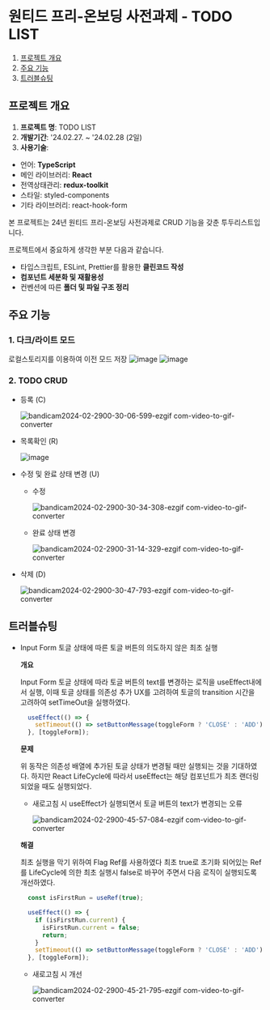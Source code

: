 # 원티드 프리-온보딩 사전과제 - TODO LIST

1. [프로젝트 개요](#프로젝트-개요)
2. [주요 기능](#주요-기능)
3. [트러블슈팅](#트러블슈팅)

## 프로젝트 개요
1. **프로젝트 명**: TODO LIST
2. **개발기간**: '24.02.27. ~ '24.02.28 (2일)
3. **사용기술**: 
  - 언어: **TypeScript**
  - 메인 라이브러리: **React**
  - 전역상태관리: **redux-toolkit**
  - 스타일: styled-components
  - 기타 라이브러리: react-hook-form

본 프로젝트는 24년 원티드 프리-온보딩 사전과제로 CRUD 기능을 갖춘 투두리스트입니다.

프로젝트에서 중요하게 생각한 부분 다음과 같습니다.
  - 타입스크립트, ESLint, Prettier를 활용한 **클린코드 작성**
  - **컴포넌트 세분화 및 재활용성**
  - 컨벤션에 따른 **폴더 및 파일 구조 정리**

## 주요 기능
### 1. 다크/라이트 모드
  로컬스토리지를 이용하여 이전 모드 저장
![image](https://github.com/kms99/wanted_PRE-ONBOARDING_PreMission/assets/29966870/bae06477-a0ad-4bc6-a469-2da9f2d9ecdc)
![image](https://github.com/kms99/wanted_PRE-ONBOARDING_PreMission/assets/29966870/7de4b36f-1676-4fe9-92d0-dc8e1bc31aa7)

### 2. TODO CRUD
   
  - 등록 (C)
    
    ![bandicam2024-02-2900-30-06-599-ezgif com-video-to-gif-converter](https://github.com/kms99/wanted_PRE-ONBOARDING_PreMission/assets/29966870/eddb9765-4e5c-467f-9cc5-28196e0868dc)
    
  - 목록확인 (R)
    
    ![image](https://github.com/kms99/wanted_PRE-ONBOARDING_PreMission/assets/29966870/7be43ae3-719a-4c1f-99a4-c208ca36de24)

  - 수정 및 완료 상태 변경 (U)
    
    - 수정
      
      ![bandicam2024-02-2900-30-34-308-ezgif com-video-to-gif-converter](https://github.com/kms99/wanted_PRE-ONBOARDING_PreMission/assets/29966870/20e616fe-5c3a-4fb8-a006-a15abd97a748)
      
    - 완료 상태 변경
      
      ![bandicam2024-02-2900-31-14-329-ezgif com-video-to-gif-converter](https://github.com/kms99/wanted_PRE-ONBOARDING_PreMission/assets/29966870/07440f4a-f7a0-4d57-b71a-13a3e7a43c7d)

  - 삭제 (D)
    
    ![bandicam2024-02-2900-30-47-793-ezgif com-video-to-gif-converter](https://github.com/kms99/wanted_PRE-ONBOARDING_PreMission/assets/29966870/72133fc5-fb8b-4bff-a453-87036488ce80)

## 트러블슈팅
- Input Form 토글 상태에 따른 토글 버튼의 의도하지 않은 최초 실행

  **개요**
  
  Input Form 토글 상태에 따라 토글 버튼의 text를 변경하는 로직을 useEffect내에서 실행, 이때 토글 상태를 의존성 추가
  UX를 고려하여 토글의 transition 시간을 고려하여 setTimeOut을 실행하였다.

  ```javascript
    useEffect(() => {
      setTimeout(() => setButtonMessage(toggleForm ? 'CLOSE' : 'ADD'), 450);
    }, [toggleForm]);
  ```

  **문제**
  
  위 동작은 의존성 배열에 추가된 토글 상태가 변경될 때만 실행되는 것을 기대하였다.
  하지만 React LifeCycle에 따라서 useEffect는 해당 컴포넌트가 최초 랜더링 되었을 때도 실행되었다.

  - 새로고침 시 useEffect가 실행되면서 토글 버튼의 text가 변경되는 오류

    ![bandicam2024-02-2900-45-57-084-ezgif com-video-to-gif-converter](https://github.com/kms99/wanted_PRE-ONBOARDING_PreMission/assets/29966870/39ebc1d2-8a95-4142-9db3-7763a9178560)

  
  **해결**
  
  최초 실행을 막기 위하여 Flag Ref를 사용하였다
  최초 true로 초기화 되어있는 Ref를 LifeCycle에 의한 최초 실행시 false로 바꾸어 주면서 다음 로직이 실행되도록 개선하였다.

  ```javascript
    const isFirstRun = useRef(true);

    useEffect(() => {
      if (isFirstRun.current) {
        isFirstRun.current = false;
        return;
      }
      setTimeout(() => setButtonMessage(toggleForm ? 'CLOSE' : 'ADD'), 450);
    }, [toggleForm]);
  ```

  - 새로고침 시 개선

    ![bandicam2024-02-2900-45-21-795-ezgif com-video-to-gif-converter](https://github.com/kms99/wanted_PRE-ONBOARDING_PreMission/assets/29966870/fc7443b8-2560-47bb-ac62-1fd9e22f419d)

